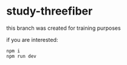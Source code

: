 # study-threefiber

this branch was created for training purposes

if you are interested:

```
npm i
npm run dev
```
